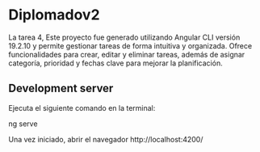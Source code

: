 # Diplomadov2

La tarea 4, Este proyecto fue generado utilizando Angular CLI versión 19.2.10 y permite gestionar tareas de forma intuitiva y organizada. Ofrece funcionalidades para crear, editar y eliminar tareas, además de asignar categoría, prioridad y fechas clave para mejorar la planificación.

## Development server

Ejecuta el siguiente comando en la terminal:

ng serve


Una vez iniciado, abrir el navegador http://localhost:4200/


